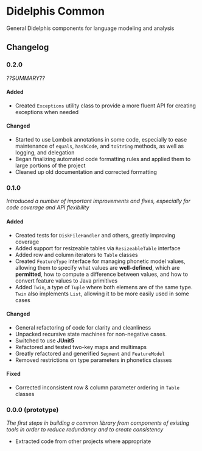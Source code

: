 # Didelphis Common
General Didelphis components for language modeling and analysis

## Changelog

### 0.2.0
*??SUMMARY??*

#### Added
- Created `Exceptions` utility class to provide a more fluent API for creating
exceptions when needed

#### Changed
- Started to use Lombok annotations in some code, especially to ease maintenance
of `equals`, `hashCode`, and `toString` methods, as well as logging, and 
delegation
- Began finalizing automated code formatting rules and applied them to large
portions of the project
- Cleaned up old documentation and corrected formatting

### 0.1.0
*Introduced a number of important improvements and fixes, especially for code
coverage and API flexibility*

#### Added
- Created tests for `DiskFileHandler` and others, greatly improving coverage
- Added support for resizeable tables via `ResizeableTable` interface
- Added row and column iterators to `Table` classes
- Created `FeatureType` interface for managing phonetic model values, allowing
them to specify what values are __well-defined__, which are __permitted__, how 
to compute a difference between values, and how to convert feature values to 
Java primitives
- Added `Twin`, a type of `Tuple` where both elemens are of the same type.
`Twin` also implements `List`, allowing it to be more easily used in some cases

#### Changed
- General refactoring of code for clarity and cleanliness
- Unpacked recursive state machines for non-negative cases.
- Switched to use __JUnit5__
- Refactored and tested two-key maps and multimaps
- Greatly refactored and generified `Segment` and `FeatureModel`
- Removed restrictions on type parameters in phonetics classes

#### Fixed
- Corrected inconsistent row & column parameter ordering in `Table` classes

### 0.0.0 (prototype)
*The first steps in building a common library from components of existing tools
in order to reduce redundancy and to create consistency*
- Extracted code from other projects where appropriate
